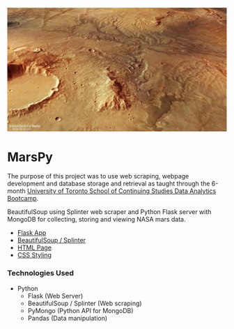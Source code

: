 ![alt text](mars.jpg "Title Page")

# MarsPy

The purpose of this project was to use web scraping, webpage development and database storage and retrieval as taught through the 6-month [University of Toronto School of Continuing Studies Data Analytics Bootcamp](https://bootcamp.learn.utoronto.ca/data/).

BeautifulSoup using Splinter web scraper and Python Flask server with MongoDB for collecting, storing and viewing NASA mars data.

* [Flask App](https://github.com/TomCallegari/MarsPy/blob/master/app.py)
* [BeautifulSoup / Splinter](https://github.com/TomCallegari/MarsPy/blob/master/scrape_mars.py)
* [HTML Page](https://github.com/TomCallegari/MarsPy/blob/master/templates/index.html)
* [CSS Styling](https://github.com/TomCallegari/MarsPy/blob/master/static/css/main.css)

### Technologies Used
* Python
	* Flask (Web Server)
	* BeautifulSoup / Splinter (Web scraping)
	* PyMongo (Python API for MongoDB)
	* Pandas (Data manipulation)


